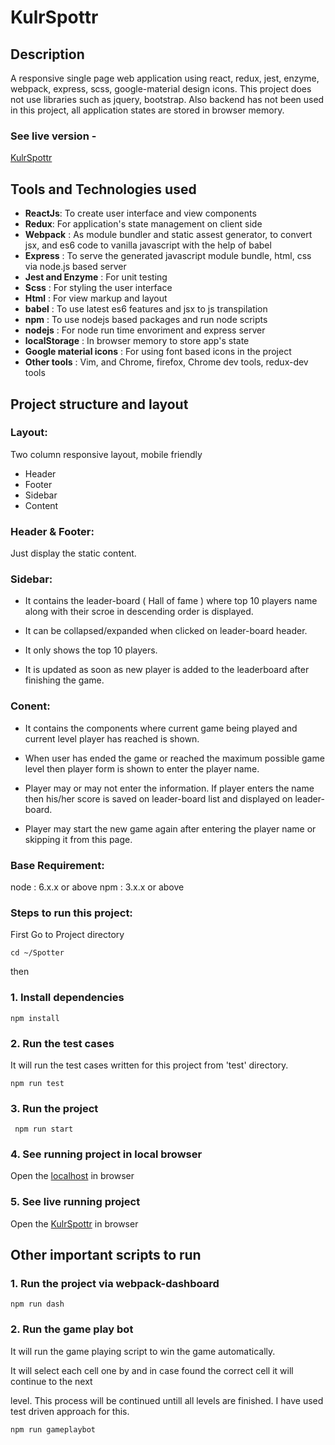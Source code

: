 # KulrSpottr

## Description
A responsive single page web application using react, redux, jest, enzyme, webpack, express, scss, google-material design icons.
This project does not use libraries such as jquery, bootstrap.
Also backend has not been used in this project, all application states are stored in browser memory.

### See live version -

[KulrSpottr](https://kulr-spottr.herokuapp.com/)

## Tools and Technologies used
* **ReactJs**: To create user interface and view components
* **Redux**: For application's state management on client side
* **Webpack** : As module bundler and static assest generator, to convert jsx, and es6 code to vanilla javascript with the help of babel
* **Express** : To serve the generated javascript module bundle, html, css via node.js based server
* **Jest and Enzyme** : For unit testing
* **Scss** : For styling the user interface
* **Html** : For view markup and layout
* **babel** : To use latest es6 features and jsx to js transpilation
* **npm** : To use nodejs based packages and run node scripts
* **nodejs** : For node run time envoriment and express server
* **localStorage** : In browser memory to store app's state
* **Google material icons** : For using font based icons in the project
* **Other tools** : Vim, and Chrome, firefox, Chrome dev tools, redux-dev tools

## Project structure and layout
### Layout: 
Two column responsive layout, mobile friendly

* Header
* Footer
* Sidebar
* Content

### Header & Footer:
Just display the static content.

### Sidebar:
* It contains the leader-board ( Hall of fame ) where top 10 players name along with their scroe in descending order is displayed.

* It can be collapsed/expanded when clicked on leader-board header.

* It only shows the top 10 players.

* It is updated as soon as new player is added to the leaderboard after finishing the game.

### Conent:
* It contains the components where current game being played and current level player has reached is shown.

* When user has ended the game or reached the maximum possible game level then player form is shown to enter the player name.

* Player may or may not enter the information. If player enters the name then his/her score is saved on leader-board list and displayed on leader-board.

* Player may start the new game again after entering the player name or skipping it from this page.

### Base Requirement:
node : 6.x.x or above 
npm : 3.x.x or above

### Steps to run this project:

First Go to Project directory

```
cd ~/Spotter
```
then

### 1. Install dependencies
 
```
npm install
```
### 2. Run the test cases
 
It will run the test cases written for this project from 'test' directory.
```
npm run test
```
### 3. Run the project
```
 npm run start
```

### 4. See running project in local browser 
Open the [localhost](http://localhost:8080/) in browser

### 5. See live running project   
Open the [KulrSpottr](https://kulr-spottr.herokuapp.com/) in browser


## Other important scripts to run
### 1. Run the project via webpack-dashboard
 
```
npm run dash
```
### 2. Run the game play bot
 
It will run the game playing script to win the game automatically.

It will select each cell one by and in case found the correct cell it will continue to the next

level. This process will be continued untill all levels are finished. I have used test driven approach for this.

```
npm run gameplaybot
```
